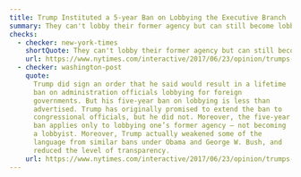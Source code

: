```yaml
---
title: Trump Instituted a 5-year Ban on Lobbying the Executive Branch
summary: They can't lobby their former agency but can still become lobbyists.
checks:
  - checker: new-york-times
    shortQuote: They can't lobby their former agency but can still become lobbyists.
    url: https://www.nytimes.com/interactive/2017/06/23/opinion/trumps-lies.html
  - checker: washington-post
    quote:
      Trump did sign an order that he said would result in a lifetime
      ban on administration officials lobbying for foreign
      governments. But his five-year ban on lobbying is less than
      advertised. Trump has originally promised to extend the ban to
      congressional officials, but he did not. Moreover, the five-year
      ban applies only to lobbying one’s former agency — not becoming
      a lobbyist. Moreover, Trump actually weakened some of the
      language from similar bans under Obama and George W. Bush, and
      reduced the level of transparency.
    url: https://www.nytimes.com/interactive/2017/06/23/opinion/trumps-lies.html
---
```

